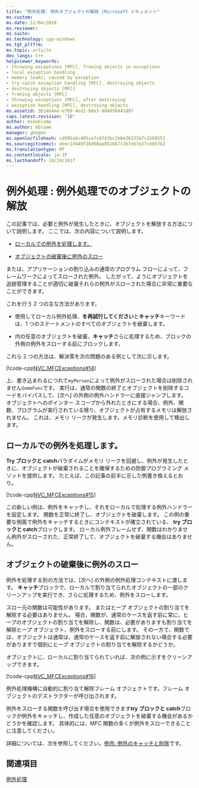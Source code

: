 ```yaml
---
title: "例外処理: 例外オブジェクトの解放 |Microsoft ドキュメント"
ms.custom: 
ms.date: 11/04/2016
ms.reviewer: 
ms.suite: 
ms.technology: cpp-windows
ms.tgt_pltfrm: 
ms.topic: article
dev_langs: C++
helpviewer_keywords:
- throwing exceptions [MFC], freeing objects in exceptions
- local exception handling
- memory leaks, caused by exception
- try-catch exception handling [MFC], destroying objects
- destroying objects [MFC]
- freeing objects [MFC]
- throwing exceptions [MFC], after destroying
- exception handling [MFC], destroying objects
ms.assetid: 3b14b4ee-e789-4ed2-b8e3-984950441d97
caps.latest.revision: "10"
author: mikeblome
ms.author: mblome
manager: ghogen
ms.openlocfilehash: cd995abc405ce7c8f43bc2b0438331b7c1566552
ms.sourcegitcommit: ebec1d449f2bd98aa851667c2bfeb7e27ce657b2
ms.translationtype: MT
ms.contentlocale: ja-JP
ms.lasthandoff: 10/24/2017
---
```

# <a name="exceptions-freeing-objects-in-exceptions"></a>例外処理 : 例外処理でのオブジェクトの解放
この記事では、必要と例外が発生したときに、オブジェクトを解放する方法について説明します。 ここでは、次の内容について説明します。  
  
-   [ローカルでの例外を処理します。](#_core_handling_the_exception_locally)  
  
-   [オブジェクトの破棄後に例外のスロー](#_core_throwing_exceptions_after_destroying_objects)  
  
 または、アプリケーションの割り込みの通常のプログラム フローによって、フレームワークによってスローされた例外。 したがって、ようにオブジェクトを追跡管理することが適切に破棄それらの例外がスローされた場合に非常に重要なことができます。  
  
 これを行う 2 つの主な方法があります。  
  
-   使用してローカル例外処理、**を再試行してください**と**キャッチ**キーワードは、1 つのステートメントのすべてのオブジェクトを破棄します。  
  
-   内の任意のオブジェクトを破棄、**キャッチ**さらに処理するため、ブロックの外側の例外をスローする前にブロックします。  
  
 これら 2 つの方法は、解決策を次の問題のある例として次に示します。  
  
 [!code-cpp[NVC_MFCExceptions#14](../mfc/codesnippet/cpp/exceptions-freeing-objects-in-exceptions_1.cpp)]  
  
 上、書き込まれるにつれて`myPerson`によって例外がスローされた場合は削除されません`SomeFunc`です。 実行は、通常の関数の終了とオブジェクトを削除するコードをバイパスして、[次へ] の外側の例外ハンドラーに直接ジャンプします。 オブジェクトへのポインター スコープから外れたときにする場合、例外、関数、プログラムが実行されている限り、オブジェクトが占有するメモリは解放されません。 これは、メモリ リークが発生します。メモリ診断を使用して検出します。  
  
##  <a name="_core_handling_the_exception_locally"></a>ローカルでの例外を処理します。  
 **Try ブロックと catch**パラダイムがメモリ リークを回避し、例外が発生したときに、オブジェクトが破棄されることを確保するための防御プログラミング メソッドを提供します。 たとえば、この記事の前半に示した例書き換えるとおり。  
  
 [!code-cpp[NVC_MFCExceptions#15](../mfc/codesnippet/cpp/exceptions-freeing-objects-in-exceptions_2.cpp)]  
  
 この新しい例は、例外をキャッチし、それをローカルで処理する例外ハンドラーを設定します。 関数を正常に終了し、オブジェクトを破棄します。 この例の重要な側面で例外をキャッチするときにコンテキストが確立されている、 **try ブロックと catch**ブロックします。 ローカル例外フレームせず、関数はわかりません例外がスローされた、正常終了して、オブジェクトを破棄する機会はありません。  
  
##  <a name="_core_throwing_exceptions_after_destroying_objects"></a>オブジェクトの破棄後に例外のスロー  
 例外を処理する別の方法では、[次へ] の外側の例外処理コンテキストに渡します。 **キャッチ**ブロックで、ローカルで割り当てられたオブジェクトの一部のクリーンアップを実行でき、さらに処理するため、例外をスローします。  
  
 スロー元の関数は可能性があります。 またはヒープ オブジェクトの割り当てを解除する必要はありません。 場合、関数が、通常のケースを返す前に常に、ヒープのオブジェクトの割り当てを解除し、関数は、必要がありますも割り当てを解除ヒープ オブジェクト、例外をスローする前にします。 その一方で、関数では、オブジェクトは通常は、通常のケースを返す前に解放されない場合する必要がありますで個別にヒープ オブジェクトの割り当てを解除するかどうか。  
  
 オブジェクトに、ローカルに割り当てられていれば、次の例に示すをクリーンアップできます。  
  
 [!code-cpp[NVC_MFCExceptions#16](../mfc/codesnippet/cpp/exceptions-freeing-objects-in-exceptions_3.cpp)]  
  
 例外処理機構に自動的に割り当て解除フレーム オブジェクトです。フレーム オブジェクトのデストラクターが呼び出されます。  
  
 例外をスローする関数を呼び出す場合を使用できます**try ブロックと catch**ブロックが例外をキャッチし、作成した任意のオブジェクトを破棄する機会があるかどうかを確認します。 具体的には、MFC 関数の多くが例外をスローできることに注意してください。  
  
 詳細については、次を参照してください。[例外: 例外のキャッチと削除](../mfc/exceptions-catching-and-deleting-exceptions.md)です。  
  
## <a name="see-also"></a>関連項目  
 [例外処理](../mfc/exception-handling-in-mfc.md)

